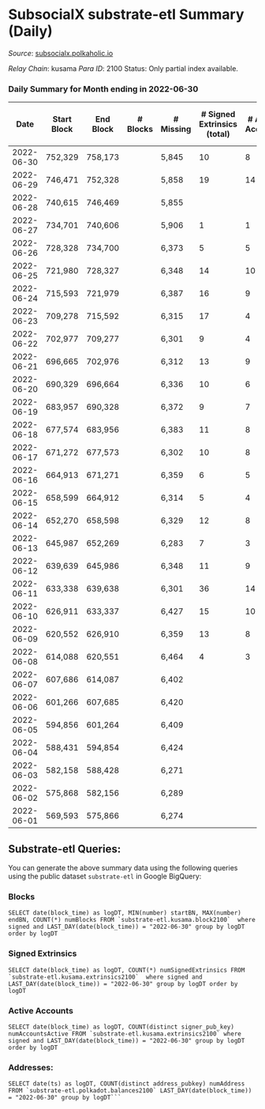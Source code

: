 # SubsocialX substrate-etl Summary (Daily)

_Source_: [subsocialx.polkaholic.io](https://subsocialx.polkaholic.io)

*Relay Chain*: kusama
*Para ID*: 2100
Status: Only partial index available.


### Daily Summary for Month ending in 2022-06-30


| Date | Start Block | End Block | # Blocks | # Missing | # Signed Extrinsics (total) | # Active Accounts | # Addresses with Balances | # Events | # Transfers | # XCM Transfers In | # XCM Transfers Out |
| ---- | ----------- | --------- | -------- | --------- | --------------------------- | ----------------- | ------------------------- | -------- | ----------- | ------------------ | ------------------- |
| 2022-06-30 | 752,329 | 758,173 |  | 5,845 | 10 | 8 | 33,747 | 11,722 |   |   |   |
| 2022-06-29 | 746,471 | 752,328 |  | 5,858 | 19 | 14 |  | 11,733 |   |   |   |
| 2022-06-28 | 740,615 | 746,469 |  | 5,855 |  |  |  | 1,322 |   |   |   |
| 2022-06-27 | 734,701 | 740,606 |  | 5,906 | 1 | 1 |  | 2,777 |   |   |   |
| 2022-06-26 | 728,328 | 734,700 |  | 6,373 | 5 | 5 |  | 12,760 |   |   |   |
| 2022-06-25 | 721,980 | 728,327 |  | 6,348 | 14 | 10 |  | 12,735 |   |   |   |
| 2022-06-24 | 715,593 | 721,979 |  | 6,387 | 16 | 9 |  | 12,830 | 2  |   |   |
| 2022-06-23 | 709,278 | 715,592 |  | 6,315 | 17 | 4 |  | 12,769 | 32  |   |   |
| 2022-06-22 | 702,977 | 709,277 |  | 6,301 | 9 | 4 |  | 12,626 |   |   |   |
| 2022-06-21 | 696,665 | 702,976 |  | 6,312 | 13 | 9 |  | 12,657 |   |   |   |
| 2022-06-20 | 690,329 | 696,664 |  | 6,336 | 10 | 6 |  | 12,702 |   |   |   |
| 2022-06-19 | 683,957 | 690,328 |  | 6,372 | 9 | 7 |  | 12,774 |   |   |   |
| 2022-06-18 | 677,574 | 683,956 |  | 6,383 | 11 | 8 |  | 12,794 |   |   |   |
| 2022-06-17 | 671,272 | 677,573 |  | 6,302 | 10 | 8 |  | 12,632 |   |   |   |
| 2022-06-16 | 664,913 | 671,271 |  | 6,359 | 6 | 5 |  | 12,740 |   |   |   |
| 2022-06-15 | 658,599 | 664,912 |  | 6,314 | 5 | 4 |  | 12,644 |   |   |   |
| 2022-06-14 | 652,270 | 658,598 |  | 6,329 | 12 | 8 |  | 12,685 |   |   |   |
| 2022-06-13 | 645,987 | 652,269 |  | 6,283 | 7 | 3 |  | 12,590 |   |   |   |
| 2022-06-12 | 639,639 | 645,986 |  | 6,348 | 11 | 9 |  | 12,727 |   |   |   |
| 2022-06-11 | 633,338 | 639,638 |  | 6,301 | 36 | 14 |  | 12,716 |   |   |   |
| 2022-06-10 | 626,911 | 633,337 |  | 6,427 | 15 | 10 |  | 12,889 |   |   |   |
| 2022-06-09 | 620,552 | 626,910 |  | 6,359 | 13 | 8 |  | 12,759 |   |   |   |
| 2022-06-08 | 614,088 | 620,551 |  | 6,464 | 4 | 3 |  | 2,486 |   |   |   |
| 2022-06-07 | 607,686 | 614,087 |  | 6,402 |  |  |  |  |   |   |   |
| 2022-06-06 | 601,266 | 607,685 |  | 6,420 |  |  |  |  |   |   |   |
| 2022-06-05 | 594,856 | 601,264 |  | 6,409 |  |  |  |  |   |   |   |
| 2022-06-04 | 588,431 | 594,854 |  | 6,424 |  |  |  |  |   |   |   |
| 2022-06-03 | 582,158 | 588,428 |  | 6,271 |  |  |  |  |   |   |   |
| 2022-06-02 | 575,868 | 582,156 |  | 6,289 |  |  |  |  |   |   |   |
| 2022-06-01 | 569,593 | 575,866 |  | 6,274 |  |  |  |  |   |   |   |

## Substrate-etl Queries:
You can generate the above summary data using the following queries using the public dataset `substrate-etl` in Google BigQuery:


### Blocks
```
SELECT date(block_time) as logDT, MIN(number) startBN, MAX(number) endBN, COUNT(*) numBlocks FROM `substrate-etl.kusama.block2100`  where signed and LAST_DAY(date(block_time)) = "2022-06-30" group by logDT order by logDT
```


### Signed Extrinsics
```
SELECT date(block_time) as logDT, COUNT(*) numSignedExtrinsics FROM `substrate-etl.kusama.extrinsics2100`  where signed and LAST_DAY(date(block_time)) = "2022-06-30" group by logDT order by logDT
```


### Active Accounts
```
SELECT date(block_time) as logDT, COUNT(distinct signer_pub_key) numAccountsActive FROM `substrate-etl.kusama.extrinsics2100` where signed and LAST_DAY(date(block_time)) = "2022-06-30" group by logDT order by logDT
```


### Addresses:
```
SELECT date(ts) as logDT, COUNT(distinct address_pubkey) numAddress FROM `substrate-etl.polkadot.balances2100` LAST_DAY(date(block_time)) = "2022-06-30" group by logDT```

